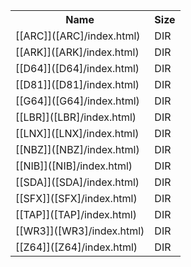 <table>
<tr><th>Name</th><th>Size</th></tr>
<tr><td>[[ARC]]([ARC]/index.html)</td><td>DIR</td></tr>
<tr><td>[[ARK]]([ARK]/index.html)</td><td>DIR</td></tr>
<tr><td>[[D64]]([D64]/index.html)</td><td>DIR</td></tr>
<tr><td>[[D81]]([D81]/index.html)</td><td>DIR</td></tr>
<tr><td>[[G64]]([G64]/index.html)</td><td>DIR</td></tr>
<tr><td>[[LBR]]([LBR]/index.html)</td><td>DIR</td></tr>
<tr><td>[[LNX]]([LNX]/index.html)</td><td>DIR</td></tr>
<tr><td>[[NBZ]]([NBZ]/index.html)</td><td>DIR</td></tr>
<tr><td>[[NIB]]([NIB]/index.html)</td><td>DIR</td></tr>
<tr><td>[[SDA]]([SDA]/index.html)</td><td>DIR</td></tr>
<tr><td>[[SFX]]([SFX]/index.html)</td><td>DIR</td></tr>
<tr><td>[[TAP]]([TAP]/index.html)</td><td>DIR</td></tr>
<tr><td>[[WR3]]([WR3]/index.html)</td><td>DIR</td></tr>
<tr><td>[[Z64]]([Z64]/index.html)</td><td>DIR</td></tr>
</table>
